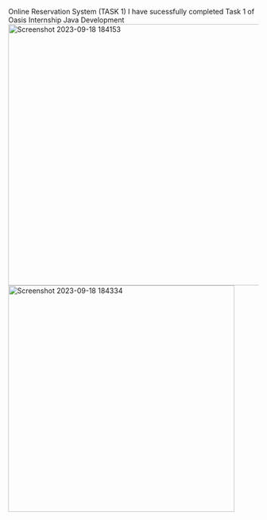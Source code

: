 Online Reservation System (TASK 1)
I have sucessfully completed Task 1 of Oasis Internship Java Development 
<img width="525" alt="Screenshot 2023-09-18 184153" src="https://github.com/femininecoder/Onlinereservationoasis/assets/112308965/8c565d5a-6214-4818-9e88-7e4dc51175be">
<img width="455" alt="Screenshot 2023-09-18 184334" src="https://github.com/femininecoder/Onlinereservationoasis/assets/112308965/a9b0e1b1-6f4b-4070-b102-5849dc270e1a">
